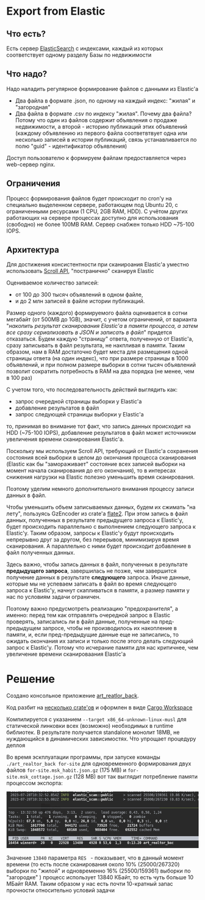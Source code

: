 # Export from Elastic

## Что есть?

Есть сервер [ElasticSearch](https://www.elastic.co/) с индексами, каждый из которых соответствует одному разделу Базы по недвижимости

## Что надо?

Надо наладить регулярное формирование файлов с данными из Elastic'а
- Два файла в формате .json, по одному на каждый индекс: "жилая" и "загородная"
- Два файла в формате .csv по индексу "жилая". Почему два файла? Потому что один из файлов содержит объявления о продаже недвижимости, а второй - историю публикаций этих объявлений (каждомy объявлению из первого файла соответвтвует одна или несколько записей в истории публикаций, связь устанавливается по полю "guid" - идентификатор объявления)

Доступ пользователю к формируем файлам предоставляется через web-сервер nginx.

## Ограничения

Процесс формирования файлов будет происходит по cron'у на специально выделенном сервере, работающем под Ubuntu 20, с ограниченными ресурсами (1 CPU, 2GB RAM, HDD). С учётом других работающих на сервере процессах доступно для использования (свободно) не более 100MB RAM. Сервер снабжен только HDD ~75-100 IOPS.

## Архитектура

Для достижения консистентности при сканироания Elastic'а уместно использовать [Scroll API](https://www.elastic.co/guide/en/elasticsearch/reference/current/scroll-api.html), "постранично" сканируя Elastic

Оцениваемое количество записей:  
- от 100 до 300 тысяч объявлений в одном файле, 
- и до 2 млн записей в файле истории публикаций.

Размер одного (каждого) формируемого файла оценивается в сотни мегабайт (от 500MB до 1GB), значит, с учетом ограничений, от варианта "*накопить результат сканирования Elastic'а в памяти процесса, а затем все сразу сериализовать в JSON и записать в файл*" придется отказаться. Будем каждую "страницу" ответа, полученную от Elastic'а, сразу записывать в файл результата, не накпливая в памяти. Таким образом, нам в RAM достаточно будет места для размещения одной страницы ответа (на один индекс), что при размере страницы в 1000 объявлений, и при полном размере выборки в сотни тысяч объявлений позволит сократить потребность в RAM на два порядка (не менее, чем в 100 раз)

С учетом того, что последовательность действий выглядить как:
- запрос очередной страницы выборки у Elastic'а
- добавление результатов в файл
- запрос следующей страницы выборки у Elastic'а

то, принимая во внимание тот факт, что запись данных происходит на HDD (~75-100 IOPS), добавление результатов в файл может источником увеличения времени сканирования Elastic'а.

Поскольку мы используем Scroll API, требующий от Elastic'а сохранения состояния всей выборки в целом до окончания процесса сканирования (Elastic как бы "замораживает" состояние всех записей выборки на момент начала сканирования до его окончания), то в интересах снижения нагрузки на Elastic полезно уменьшить время сканирования.

Поэтому уделим немного дополнительного внимания процессу записи данных в файл. 

Чтобы уменьшить объем записываемых данных, будем их сжимать "на лету", пользуясь GzEncoder из crate'а [flate2](https://crates.io/crates/flate2). При этом запись в файл данных, полученных в результате предыдущего запроса к Elastic'у, будет происходить параллельно с выполнением следующего запроса к Elastic'у. Таким образом, запросы к Elastic'у будут происходить непрерывно друг за другом, без перерывов, минимизируя время сканирования. А параллельно с ними будет происходит добавление в файл полученных данных.

Здесь важно, чтобы запись данных в файл, полученных в результате **предыдущего запроса**, завершилась не позже, чем завершится получение данных в результате **следующего** запроса. Иначе данные, которые мы не успеваем записать в файл во время следующего запроса к Elastic'y, начнут скапливаться в памяти, а размер памяти у нас по условиям задачи ограничен. 

Поэтому важно предусмотреть реализацию "предохранителя", а именно: перед тем как отправлять очередной запрос в Elastic проверять, записались ли в файл данные, полученные на пред-предыдущем запросе, чтобы не производилось их накопление в памяти, и, если пред-предыдущие данные еще не записались, то ожидать окончания их записи и только после этого делать следующий запрос к Elastic'у. Потому что исчерание памяти для нас критичнее, чем увеличение времени сканироваания Elastic'а

# Решение

Создано консольное приложение [art_reatlor_back](https://github.com/yurybikuzin/export_from_elastic/tree/main/src/rust/art_realtor_back). 

Код разбит на [несколько crate'ов](https://github.com/yurybikuzin/export_from_elastic/tree/main/src/rust) и оформлен в виде [Cargo Workspace](https://doc.rust-lang.org/book/ch14-03-cargo-workspaces.html)

Компилируется с указанием `--target x86_64-unknown-linux-musl` для статической линковки всех (возможно) необходимых в runtime библиотек. В результате получается standalone монолит 18MB, не нуждающийся в динамических зависимостях. Что упрощает процедуру деплоя

Во время эскплуатации программы, при запуске команды `./art_realtor_back for-site` для одновременного формирования двух файлов `for-site.msk_habit.json.gz` (175 MB) и `for-site.msk_cottage.json.gz` (128 MB) вот так выглядит потребление памяти процессом экспорта:


<img src="screenshot.png" alt="screenshot"/>

Значение `13840` параметра `RES ` - показывает, что в данный момент времени (то есть после сканирования около 10% (25000/267320) выборки по "жилой" и одновременно 16% (25500/159361) выборки по "загородке" ) процесс использует 13840 КБайт, то есть чуть больше 10 МБайт RAM. Таким образом у нас есть почти 10-кратный запас прочности относительно условий задачи

